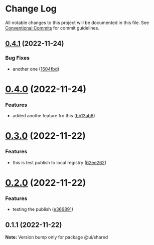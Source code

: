 # Change Log

All notable changes to this project will be documented in this file.
See [Conventional Commits](https://conventionalcommits.org) for commit guidelines.

## [0.4.1](https://github.com/nur-sha/cra-typescript-monorepo-template/compare/@ui/shared@0.4.0...@ui/shared@0.4.1) (2022-11-24)


### Bug Fixes

* another one ([1604fbd](https://github.com/nur-sha/cra-typescript-monorepo-template/commit/1604fbd7d81af676810e0b4c87cae5276f21f4d5))





# [0.4.0](https://github.com/nur-sha/cra-typescript-monorepo-template/compare/@ui/shared@0.3.0...@ui/shared@0.4.0) (2022-11-24)


### Features

* added anothe feature fro this ([bb13ab6](https://github.com/nur-sha/cra-typescript-monorepo-template/commit/bb13ab612dba98661d84199211bec81119c41baa))





# [0.3.0](https://github.com/nur-sha/cra-typescript-monorepo-template/compare/@ui/shared@0.2.0...@ui/shared@0.3.0) (2022-11-22)


### Features

* this is test publish to local registry ([62ee262](https://github.com/nur-sha/cra-typescript-monorepo-template/commit/62ee262d3e8140ffcd4497cd91768baf661992cf))





# [0.2.0](https://github.com/nur-sha/cra-typescript-monorepo-template/compare/@ui/shared@0.1.1...@ui/shared@0.2.0) (2022-11-22)


### Features

* testing the publish ([e366891](https://github.com/nur-sha/cra-typescript-monorepo-template/commit/e366891bcb7953b733652fb7691a5503e9ca80c3))





## 0.1.1 (2022-11-22)

**Note:** Version bump only for package @ui/shared
